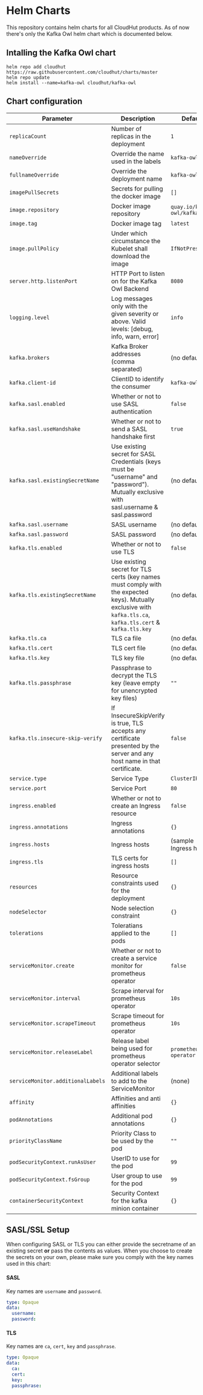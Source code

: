 # Helm Charts

This repository contains helm charts for all CloudHut products. As of now there's only the Kafka Owl helm chart which is documented below.

## Intalling the Kafka Owl chart

```
helm repo add cloudhut https://raw.githubusercontent.com/cloudhut/charts/master
helm repo update
helm install --name=kafka-owl cloudhut/kafka-owl
```

## Chart configuration

| Parameter | Description | Default |
| --- | --- | --- |
| `replicaCount` | Number of replicas in the deployment | `1` |
| `nameOverride` | Override the name used in the labels | `kafka-owl` |
| `fullnameOverride` | Override the deployment name | `kafka-owl` |
| `imagePullSecrets` | Secrets for pulling the docker image | `[]` |
| `image.repository` | Docker image repository | `quay.io/kafka-owl/kafka-owl` |
| `image.tag` | Docker image tag | `latest` |
| `image.pullPolicy` | Under which circumstance the Kubelet shall download the image | `IfNotPresent` |
| `server.http.listenPort` | HTTP Port to listen on for the Kafka Owl Backend | `8080` |
| `logging.level` | Log messages only with the given severity or above. Valid levels: [debug, info, warn, error] | `info` |
| `kafka.brokers` | Kafka Broker addresses (comma separated) | (no default) |
| `kafka.client-id` | ClientID to identify the consumer | `kafka-owl` |
| `kafka.sasl.enabled` | Whether or not to use SASL authentication | `false` |
| `kafka.sasl.useHandshake` | Whether or not to send a SASL handshake first | `true` |
| `kafka.sasl.existingSecretName` | Use existing secret for SASL Credentials (keys must be "username" and "password"). Mutually exclusive with sasl.username & sasl.password | (no default) |
| `kafka.sasl.username` | SASL username | (no default) |
| `kafka.sasl.password` | SASL password | (no default) |
| `kafka.tls.enabled` | Whether or not to use TLS | `false` |
| `kafka.tls.existingSecretName` | Use existing secret for TLS certs (key names must comply with the expected keys). Mutually exclusive with `kafka.tls.ca`, `kafka.tls.cert` & `kafka.tls.key` | (no default) |
| `kafka.tls.ca` | TLS ca file | (no default) |
| `kafka.tls.cert` | TLS cert file | (no default) |
| `kafka.tls.key` | TLS key file | (no default) |
| `kafka.tls.passphrase` | Passphrase to decrypt the TLS key (leave empty for unencrypted key files) | `""` |
| `kafka.tls.insecure-skip-verify` | If InsecureSkipVerify is true, TLS accepts any certificate presented by the server and any host name in that certificate. | `false` |
| `service.type` | Service Type | `ClusterIP` |
| `service.port` | Service Port | `80` |
| `ingress.enabled` | Whether or not to create an Ingress resource | `false` |
| `ingress.annotations` | Ingress annotations | `{}` |
| `ingress.hosts` | Ingress hosts | (sample Ingress host) |
| `ingress.tls` | TLS certs for ingress hosts | `[]` |
| `resources` | Resource constraints used for the deployment | `{}` |
| `nodeSelector` | Node selection constraint | `{}` |
| `tolerations` | Toleratians applied to the pods | `[]` |
| `serviceMonitor.create` | Whether or not to create a service monitor for prometheus operator | `false` |
| `serviceMonitor.interval` | Scrape interval for prometheus operator | `10s` |
| `serviceMonitor.scrapeTimeout` | Scrape timeout for prometheus operator | `10s` |
| `serviceMonitor.releaseLabel` | Release label being used for prometheus operator selector | `prometheus-operator` |
| `serviceMonitor.additionalLabels` | Additional labels to add to the ServiceMonitor | (none) |
| `affinity` | Affinities and anti affinities | `{}` |
| `podAnnotations` | Additional pod annotations | `{}` |
| `priorityClassName` | Priority Class to be used by the pod | `""` |
| `podSecurityContext.runAsUser` | UserID to use for the pod | `99` |
| `podSecurityContext.fsGroup` | User group to use for the pod | `99` |
| `containerSecurityContext` | Security Context for the kafka minion container | `{}` |

## SASL/SSL Setup

When configuring SASL or TLS you can either provide the secretname of an existing secret **or** pass the contents as values. When you choose to create the secrets on your own, please make sure you comply with the key names used in this chart:

#### SASL

Key names are `username` and `password`.

```yml
type: Opaque
data:
  username:
  password:
```

#### TLS

Key names are `ca`, `cert`, `key` and `passphrase`.

```yml
type: Opaque
data:
  ca:
  cert:
  key:
  passphrase:
```

